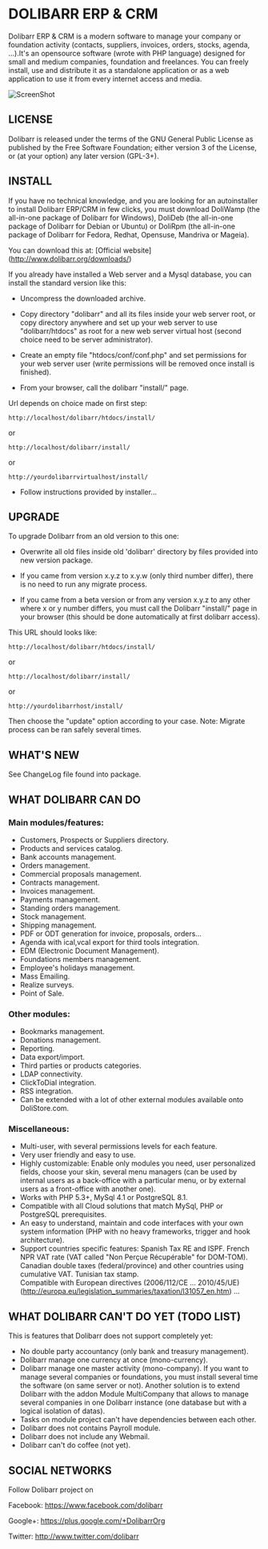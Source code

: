 # DOLIBARR ERP & CRM

Dolibarr ERP & CRM is a modern software to manage your company or foundation activity (contacts, suppliers, invoices, orders, stocks, agenda, ...).It's an opensource software (wrote with PHP language) designed for small and medium companies, foundation and freelances. You can freely install, use and distribute it as a standalone application or as a web application to use it from every internet access and media.

![ScreenShot](http://www.dolibarr.org/images/dolibarr_screenshot1_640x400.png)


## LICENSE

Dolibarr is released under the terms of the GNU General Public License as published by the Free Software Foundation; either version 3 of the License, or (at your option) any later version (GPL-3+).



## INSTALL

If you have no technical knowledge, and you are looking for an autoinstaller to install Dolibarr ERP/CRM in few clicks, you must download DoliWamp (the all-in-one package of Dolibarr for Windows), DoliDeb (the all-in-one package of Dolibarr for Debian or Ubuntu) or DoliRpm (the all-in-one package of Dolibarr for Fedora, Redhat, Opensuse, Mandriva or Mageia).

You can download this at: [Official website] (<http://www.dolibarr.org/downloads/>)

If you already have installed a Web server and a Mysql database, you can install the standard version like this:

- Uncompress the downloaded archive.

- Copy directory "dolibarr" and all its files inside your web server root, or copy directory anywhere and set up your web server to use "dolibarr/htdocs" as root for a new web server virtual host (second choice need to be server administrator).
  
- Create an empty file "htdocs/conf/conf.php" and set permissions for your web server user (write permissions will be removed once install is finished).
  
- From your browser, call the dolibarr "install/" page.

Url depends on choice made on first step:

	http://localhost/dolibarr/htdocs/install/
or

	http://localhost/dolibarr/install/
or

	http://yourdolibarrvirtualhost/install/
   
- Follow instructions provided by installer...



## UPGRADE

To upgrade Dolibarr from an old version to this one:

- Overwrite all old files inside old 'dolibarr' directory by files provided into new version package.
  
- If you came from version x.y.z to x.y.w (only third number differ), there is no need to run any migrate process.
  
- If you came from a beta version or from any version x.y.z to any other where x or y number differs, you must call the Dolibarr "install/" page in your browser (this should be done automatically at first dolibarr access).

This URL should looks like:

	http://localhost/dolibarr/htdocs/install/
or

	http://localhost/dolibarr/install/
or

	http://yourdolibarrhost/install/

Then choose the "update" option according to your case.
Note: Migrate process can be ran safely several times.
  


## WHAT'S NEW

See ChangeLog file found into package.



## WHAT DOLIBARR CAN DO

### Main modules/features:

- Customers, Prospects or Suppliers directory.
- Products and services catalog.
- Bank accounts management.
- Orders management.
- Commercial proposals management.
- Contracts management.
- Invoices management.
- Payments management.
- Standing orders management.
- Stock management.
- Shipping management.
- PDF or ODT generation for invoice, proposals, orders...
- Agenda with ical,vcal export for third tools integration.
- EDM (Electronic Document Management).
- Foundations members management.
- Employee's holidays management.
- Mass Emailing.
- Realize surveys.
- Point of Sale.

### Other modules:

- Bookmarks management.
- Donations management.
- Reporting.
- Data export/import.
- Third parties or products categories. 
- LDAP connectivity.
- ClickToDial integration.
- RSS integration.
- Can be extended with a lot of other external modules available onto DoliStore.com.

### Miscellaneous:

- Multi-user, with several permissions levels for each feature.
- Very user friendly and easy to use.
- Highly customizable: Enable only modules you need, user personalized fields, choose your skin, several menu managers (can be used by internal users as a back-office with a particular menu, or by external users as a front-office with another one).
- Works with PHP 5.3+, MySql 4.1 or PostgreSQL 8.1.
- Compatible with all Cloud solutions that match MySql, PHP or PostgreSQL prerequisites.
- An easy to understand, maintain and code interfaces with your own system information (PHP with no heavy frameworks, trigger and hook architecture).
- Support countries specific features:
   Spanish Tax RE and ISPF.
   French NPR VAT rate (VAT called "Non Perçue Récupérable" for DOM-TOM).
   Canadian double taxes (federal/province) and other countries using cumulative VAT.
   Tunisian tax stamp.  
   Compatible with European directives (2006/112/CE ... 2010/45/UE) (http://europa.eu/legislation_summaries/taxation/l31057_en.htm)
   ...


## WHAT DOLIBARR CAN'T DO YET (TODO LIST)

This is features that Dolibarr does not support completely yet:

- No double party accountancy (only bank and treasury management).
- Dolibarr manage one currency at once (mono-currency).
- Dolibarr manage one master activity (mono-company). If you want to manage several companies or foundations, you must install several time the software (on same server or not). Another solution is to extend Dolibarr with the addon Module MultiCompany that allows to manage several companies in one Dolibarr instance (one database but with a logical isolation of datas).
- Tasks on module project can't have dependencies between each other.
- Dolibarr does not contains Payroll module.
- Dolibarr does not include any Webmail.
- Dolibarr can't do coffee (not yet).


## SOCIAL NETWORKS

Follow Dolibarr project on

Facebook: <https://www.facebook.com/dolibarr>

Google+: <https://plus.google.com/+DolibarrOrg>

Twitter: <http://www.twitter.com/dolibarr>

